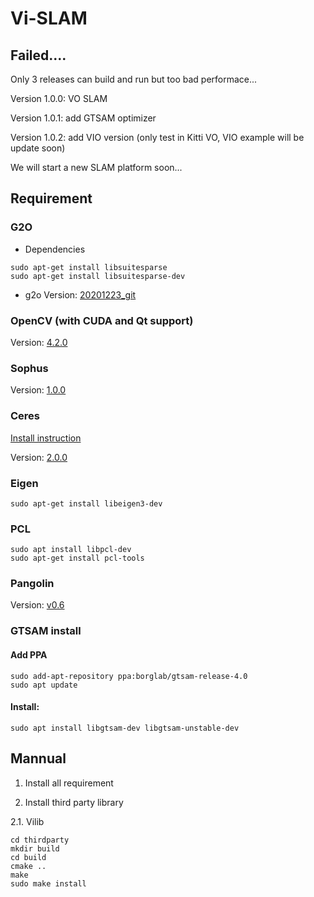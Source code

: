 # Vi-SLAM

## Failed....
Only 3 releases can build and run but too bad performace...

Version 1.0.0: VO SLAM

Version 1.0.1: add GTSAM optimizer

Version 1.0.2: add VIO version (only test in Kitti VO, VIO example will be update soon)

We will start a new SLAM platform soon...

## Requirement

### G2O

- Dependencies
```
sudo apt-get install libsuitesparse
sudo apt-get install libsuitesparse-dev
```
- g2o
Version: [20201223_git](https://github.com/RainerKuemmerle/g2o/releases/tag/20201223_git)

### OpenCV (with CUDA and Qt support)

Version: [4.2.0](https://github.com/opencv/opencv/releases/tag/4.2.0)

### Sophus

Version: [1.0.0](https://github.com/strasdat/Sophus/releases/tag/v1.0.0)

### Ceres

[Install instruction](http://ceres-solver.org/installation.html)

Version: [2.0.0](https://github.com/ceres-solver/ceres-solver/releases/tag/2.0.0)

### Eigen
```
sudo apt-get install libeigen3-dev
```

### PCL
```
sudo apt install libpcl-dev
sudo apt-get install pcl-tools
```

### Pangolin
Version: [v0.6](https://github.com/stevenlovegrove/Pangolin/releases/tag/v0.6)

### GTSAM install

#### Add PPA
```
sudo add-apt-repository ppa:borglab/gtsam-release-4.0
sudo apt update  
```
#### Install:
```
sudo apt install libgtsam-dev libgtsam-unstable-dev
```

## Mannual

1. Install all requirement
   
2. Install third party library

2.1. Vilib
```
cd thirdparty
mkdir build
cd build
cmake ..
make 
sudo make install
```

